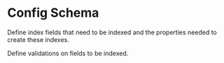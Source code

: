 # Config Schema

Define index fields that need to be indexed and the properties needed to create
these indexes.

Define validations on fields to be indexed.

